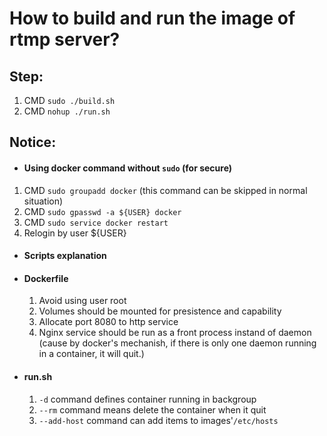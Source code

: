 # How to build and run the image of rtmp server?

## Step:
1. CMD `sudo ./build.sh`
2. CMD `nohup ./run.sh`

## Notice:

- #### Using docker command without `sudo` (for secure)
 1. CMD `sudo groupadd docker` (this command can be skipped in normal situation)
 2. CMD `sudo gpasswd -a ${USER} docker`
 3. CMD `sudo service docker restart`
 4. Relogin by user ${USER}
- #### Scripts explanation 
 + #### Dockerfile
   1. Avoid using user root
   2. Volumes should be mounted for presistence and capability
   3. Allocate port 8080 to http service   
   4. Nginx service should be run as a front process instand of daemon (cause by docker's mechanish,
   if there is only one daemon running in a container, it will quit.)
 + #### run.sh
   1. `-d` command defines container running in backgroup
   2. `--rm` command means delete the container when it quit 
   3. `--add-host` command can add items to images'`/etc/hosts`

    
   
 
